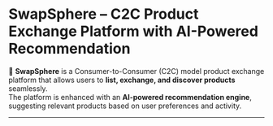  # SwapSphere – C2C Product Exchange Platform with AI-Powered Recommendation  

🚀 **SwapSphere** is a Consumer-to-Consumer (C2C) model product exchange platform that allows users to **list, exchange, and discover products** seamlessly.  
The platform is enhanced with an **AI-powered recommendation engine**, suggesting relevant products based on user preferences and activity.  
<!--
---

## 📌 Project Overview  
- Users can **list products** for exchange.  
- AI/ML model recommends **relevant products** to users.  
- Secure authentication & authorization using **Spring Security + JWT**.  
- RESTful APIs built with **Spring Boot**.  
- Recommendation engine deployed via **Python Flask API**.  
- Frontend built with **ReactJS + TailwindCSS**.  
- Data storage and management with **MySQL**.  

---

## 🛠️ Tech Stack  

### **Frontend**
- ReactJS  
- TailwindCSS  
- HTML, CSS, JavaScript  

### **Backend**
- Java Spring Boot  
- Spring Security (JWT Authentication)  

### **Database**
- MySQL  

### **AI/ML**
- Python  
- Flask API (Recommendation System)  

--- -->
<!--
## 👨‍💻 Team Fine Shyt  

| Name               | Roll Number     | Role                     |
|--------------------|----------------|--------------------------|
| **Karan Kumar Nonia** | 10800222101    | Backend + AI/ML          |
| **Md Saad Abbas**     | 10800222112    | Backend + Database       |
| **Sumit Kumar**       | 10800222113    | Frontend                 |
| **Md Saqib Salim**    | 10800222118    | Frontend                 |

---

## 🎓 Academic Details  
- **Batch:** B.Tech IT (2022–2026)  
- **College:** Asansol Engineering College  
- **Project Guide:** Avishek Banerjee  

---
-->

<!-- ## ⚙️ Planned Features  
- 🔐 User Authentication & Authorization (JWT)  
- 📦 Product Listing & Management  
- 🔄 Product Exchange between users  
- 🤖 AI-powered Recommendation Engine  
- 🔍 Advanced Search, Filtering & Sorting  
- 📱 Responsive UI with TailwindCSS  
- 📊 Admin Dashboard (users + products management)  

---

## 📡 API Endpoints (Design Roadmap)  

### 1️⃣ Authentication & Users
- `POST /api/auth/register` → Register a new user  
- `POST /api/auth/login` → Login & receive JWT  
- `GET /api/auth/profile` → Get logged-in user profile  
- `PUT /api/auth/profile` → Update profile  
- `GET /api/users` → List all users (Admin)  
- `PUT /api/users/{id}/role` → Update user role (Admin)  
- `DELETE /api/users/{id}` → Delete user (Admin)  

### 2️⃣ Product Management
- `POST /api/products` → Add product (Seller)  
- `GET /api/products` → List products (with filters)  
- `GET /api/products/{id}` → Product details  
- `PUT /api/products/{id}` → Update product  
- `DELETE /api/products/{id}` → Delete product  
- `GET /api/products/mine` → Products listed by current user  

### 3️⃣ User Interactions
- `POST /api/products/{id}/like` → Like a product  
- `POST /api/products/{id}/exchange` → Request exchange  
- `GET /api/interactions` → Get user interactions (Admin)  

### 4️⃣ Recommendations
- `GET /api/recommendations` → Get recommendations for current user  
- `GET /api/recommendations/{userId}` → Admin fetch user recommendations  

### 5️⃣ Admin Dashboard
- `GET /api/admin/products` → List all products  
- `GET /api/admin/users` → List all users  
- `GET /api/admin/interactions` → List all interactions  
- `DELETE /api/admin/products/{id}` → Delete product  
- `DELETE /api/admin/users/{id}` → Delete user   -->

---
<!-- here we will update the details of features implemented with the date to keep a track of the whole project 
## 🚀 Current Status  
🔹 Repository initialized: **blank setup only**  
🔹 Implementation will begin shortly with **step-by-step integration** of backend, frontend, and AI components.  

---

## 📌 Future Enhancements  
- Integration with **Elasticsearch** for faster search  
- Real-time exchange notifications  
- Redis caching for recommendations  
- Deployment with **Docker + AWS**  
- Mobile app version  

---

## 📜 License  
This project is developed as part of **Final Year Major Project** under the guidance of **Avishek Banerjee**.  
© 2025 Team Fine Shyt. All Rights Reserved.  
-->
<!-- ## 📜 License  
This project is developed as part of **Final Year Major Project**.  
© 2025 Team Fine Shyt. All Rights Reserved.  
--- -->
